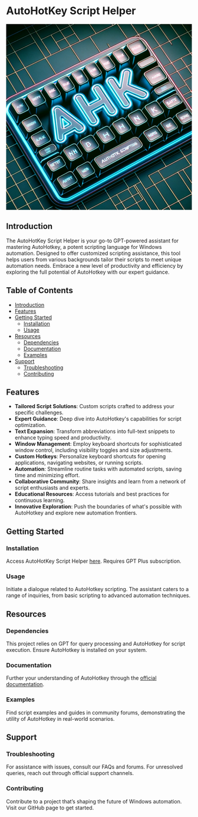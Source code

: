# AutoHotKey Script Helper
![AutoHotKey Script Helper Icon](icon.png)

## Introduction

The AutoHotKey Script Helper is your go-to GPT-powered assistant for mastering AutoHotkey, a potent scripting language for Windows automation. Designed to offer customized scripting assistance, this tool helps users from various backgrounds tailor their scripts to meet unique automation needs. Embrace a new level of productivity and efficiency by exploring the full potential of AutoHotkey with our expert guidance.

## Table of Contents

- [Introduction](#introduction)
- [Features](#features)
- [Getting Started](#getting-started)
  - [Installation](#installation)
  - [Usage](#usage)
- [Resources](#resources)
  - [Dependencies](#dependencies)
  - [Documentation](#documentation)
  - [Examples](#examples)
- [Support](#support)
  - [Troubleshooting](#troubleshooting)
  - [Contributing](#contributing)

## Features

- **Tailored Script Solutions**: Custom scripts crafted to address your specific challenges.
- **Expert Guidance**: Deep dive into AutoHotkey's capabilities for script optimization.
- **Text Expansion**: Transform abbreviations into full-text snippets to enhance typing speed and productivity.
- **Window Management**: Employ keyboard shortcuts for sophisticated window control, including visibility toggles and size adjustments.
- **Custom Hotkeys**: Personalize keyboard shortcuts for opening applications, navigating websites, or running scripts.
- **Automation**: Streamline routine tasks with automated scripts, saving time and minimizing effort.
- **Collaborative Community**: Share insights and learn from a network of script enthusiasts and experts.
- **Educational Resources**: Access tutorials and best practices for continuous learning.
- **Innovative Exploration**: Push the boundaries of what's possible with AutoHotkey and explore new automation frontiers.

## Getting Started

### Installation

Access AutoHotKey Script Helper [here](https://chat.openai.com/g/g-QWH6EABb2-autohotkey-script-helper). Requires GPT Plus subscription.

### Usage

Initiate a dialogue related to AutoHotkey scripting. The assistant caters to a range of inquiries, from basic scripting to advanced automation techniques.

## Resources

### Dependencies

This project relies on GPT for query processing and AutoHotkey for script execution. Ensure AutoHotkey is installed on your system.

### Documentation

Further your understanding of AutoHotkey through the [official documentation](https://www.autohotkey.com/docs/).

### Examples

Find script examples and guides in community forums, demonstrating the utility of AutoHotkey in real-world scenarios.

## Support

### Troubleshooting

For assistance with issues, consult our FAQs and forums. For unresolved queries, reach out through official support channels.

### Contributing

Contribute to a project that’s shaping the future of Windows automation. Visit our GitHub page to get started.
